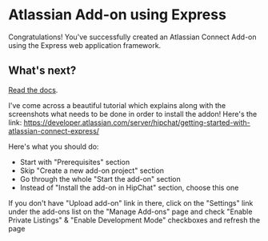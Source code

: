 # Atlassian Add-on using Express

Congratulations! You've successfully created an Atlassian Connect Add-on using the Express web application framework.

## What's next?

[Read the docs](https://bitbucket.org/atlassian/atlassian-connect-express/src/master/README.md#markdown-header-install-dependencies).

I've come across a beautiful tutorial which explains along with the screenshots what needs to be done in order to install the addon! Here's the link:
https://developer.atlassian.com/server/hipchat/getting-started-with-atlassian-connect-express/

Here's what you should do:
- Start with "Prerequisites" section
- Skip "Create a new add-on project" section
- Go through the whole "Start the add-on" section
- Instead of "Install the add-on in HipChat" section, choose this one

If you don't have "Upload add-on" link in there, click on the "Settings" link under the add-ons list on the "Manage Add-ons" page and check "Enable Private Listings" & "Enable Development Mode" checkboxes and refresh the page